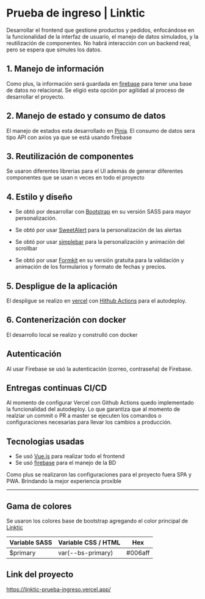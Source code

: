 
# Prueba de ingreso | Linktic

Desarrollar el frontend que gestione productos y pedidos, enfocándose en la funcionalidad de la interfaz de usuario, el manejo de datos simulados, y la reutilización de componentes. No habrá interacción con un backend real, pero se espera que simules los datos. 

## 1. Manejo de información

Como plus, la información será guardada en [firebase](https://firebase.google.com/) para tener una base de datos no relacional. Se eligió esta opción por agilidad al proceso de desarrollar el proyecto. 

## 2. Manejo de estado y consumo de datos 

El manejo de estados esta desarrollado en [Pinia](https://pinia.vuejs.org/). El consumo de datos sera tipo API con axios ya que se está usando firebase
 
## 3. Reutilización de componentes

Se usaron diferentes librerias para el UI además de generar diferentes componentes que se usan n veces en todo el proyecto

## 4. Estilo y diseño 

- Se obtó por desarrollar con [Bootstrap](https://getbootstrap.com/docs/5.3/getting-started/introduction/) en su versión SASS para mayor personalización. 

- Se obtó por usar [SweetAlert](https://sweetalert.js.org/) para la personalización de las alertas

- Se obtó por usar  [simplebar](https://grsmto.github.io/simplebar/) para la personalización y animación del scrollbar

- Se obtó por usar [Formkit](https://formkit.com/) en su versión gratuita para la validación y animación de los formularios y formato de fechas y precios. 

## 5. Despligue de la aplicación 

El despligue se realizo en [vercel](https://vercel.com/) con [Hithub Actions](https://docs.github.com/es/actions) para el autodeploy. 

## 6. Contenerización con docker

El desarrollo local se realizo y construlló con docker

## Autenticación 

Al usar Firebase se usó la autenticación (correo, contraseña) de Firebase.

## Entregas continuas CI/CD

Al momento de configurar Vercel con Github Actions quedo implementado la funcionalidad del autodeploy. Lo que garantiza que al momento de realziar un commit o PR a master se ejecuten los comandos o configuraciones necesarias para llevar los cambios a producción.


## Tecnologias usadas

- Se usó [Vue.js](https://vuejs.org/) para realizar todo el frontend
- Se usó [firebase](https://firebase.google.com/) para el manejo de la BD

Como plus se realizaron las configuraciones para el proyecto fuera SPA y PWA. Brindando la mejor experiencia proxible

---



## Gama de colores

Se usaron los colores base de bootstrap agregando el color principal de [Linktic](https://linktic.com/)



| Variable SASS  | Variable CSS / HTML | Hex| 
| ----------------- | -------- |--- | 
| $primary | var(--bs-primary)  | #006aff | 


## Link del proyecto

https://linktic-prueba-ingreso.vercel.app/

